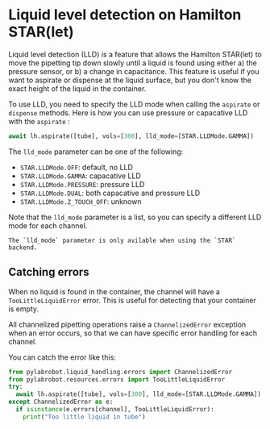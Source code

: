 # Liquid level detection on Hamilton STAR(let)

Liquid level detection (LLD) is a feature that allows the Hamilton STAR(let) to move the pipetting tip down slowly until a liquid is found using either a) the pressure sensor, or b) a change in capacitance. This feature is useful if you want to aspirate or dispense at the liquid surface, but you don't know the exact height of the liquid in the container.

To use LLD, you need to specify the LLD mode when calling the `aspirate` or `dispense` methods. Here is how you can use pressure or capacative LLD with the `aspirate` :

```python
await lh.aspirate([tube], vols=[300], lld_mode=[STAR.LLDMode.GAMMA])
```

The `lld_mode` parameter can be one of the following:

- `STAR.LLDMode.OFF`: default, no LLD
- `STAR.LLDMode.GAMMA`: capacative LLD
- `STAR.LLDMode.PRESSURE`: pressure LLD
- `STAR.LLDMode.DUAL`: both capacative and pressure LLD
- `STAR.LLDMode.Z_TOUCH_OFF`: unknown

Note that the `lld_mode` parameter is a list, so you can specify a different LLD mode for each channel.

```{note}
The `lld_mode` parameter is only avilable when using the `STAR` backend.
```

## Catching errors

When no liquid is found in the container, the channel will have a `TooLittleLiquidError` error. This is useful for detecting that your container is empty.

All channelized pipetting operations raise a `ChannelizedError` exception when an error occurs, so that we can have specific error handling for each channel.

You can catch the error like this:

```python
from pylabrobot.liquid_handling.errors import ChannelizedError
from pylabrobot.resources.errors import TooLittleLiquidError
try:
  await lh.aspirate([tube], vols=[300], lld_mode=[STAR.LLDMode.GAMMA])
except ChannelizedError as e:
  if isinstance(e.errors[channel], TooLittleLiquidError):
    print("Too little liquid in tube")
```
